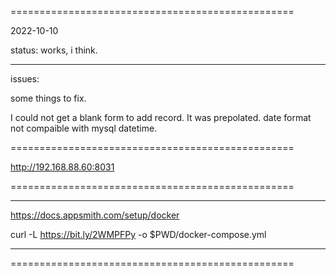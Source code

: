 =================================================

2022-10-10

status:
works, i think.


_____________


issues:

some things to fix.

I could not get a blank form to add record. It was prepolated.
date format not compaible with mysql datetime.


=================================================


http://192.168.88.60:8031


=================================================

_____________


https://docs.appsmith.com/setup/docker

curl -L https://bit.ly/2WMPFPy -o $PWD/docker-compose.yml

_____________


=================================================

